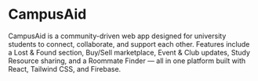 # CampusAid
CampusAid is a community-driven web app designed for university students to connect, collaborate, and support each other. Features include a Lost & Found section, Buy/Sell marketplace, Event & Club updates, Study Resource sharing, and a Roommate Finder — all in one platform built with React, Tailwind CSS, and Firebase.
